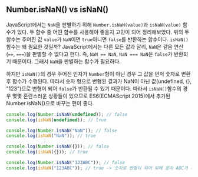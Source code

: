 ## Number.isNaN() vs isNaN()

JavaScript에서는 `NaN`을 판별하기 위해 `Number.isNaN(value)`과 `isNaN(value)` 함수가 있다. 두 함수 중 어떤 함수를 사용해야 좋을지 고민이 되어 정리해보았다.
위의 두 함수는 주어진 값 `value`가 `NaN`이면 `true`아니면 `false`를 반환하는 함수이다. `isNaN()` 함수는 왜 필요한 것일까? JavaScript에서는 다른 모든 값과 달리, `NaN`은 같음 연산(`==`, `===`)을 판별할 수 없다고 한다. 즉, `NaN == NaN`, `NaN === NaN`은 `false`가 반환되기 때문이다. 그래서 `NaN`을 판별하는 함수가 필요하다.

하지만 `isNaN()`의 경우 주어진 인자가 `Number`형이 아닌 경우 그 값을 먼저 숫자로 변환 후 함수가 수행된다. 따라서 숫자 형으로 변형된 결과가 NaN이 아닌 값(undefined, {}, "123")으로 변형이 되어 `false`가 반환될 수 있기 때문이다. 따라서 `isNaN()`함수의 경우 몇몇 혼란스러운 상황들이 있으므로 ES6(ECMAScript 2015)에서 추가된 Number.isNaN()으로 바꾸는 편이 좋다.

```javascript
console.log(Number.isNaN(undefined)); // false 
console.log(isNaN(undefined)); // true

console.log(Number.isNaN("NaN")); // false 
console.log(isNaN("NaN")); // true

console.log(Number.isNaN({})); // false 
console.log(isNaN({})); // true

console.log(Number.isNaN("123ABC")); // false 
console.log(isNaN("123ABC")); // true -> 숫자로 변형이 되어 뒤에 문자 ABC가 사라지고 123만 남음
```




